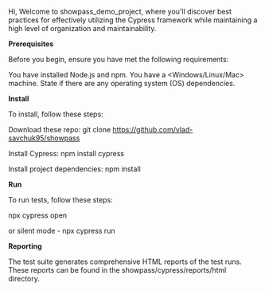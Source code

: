 Hi, Welcome to showpass_demo_project, where you'll discover best practices for effectively utilizing the Cypress framework while maintaining a high level of organization and maintainability.

**Prerequisites**

Before you begin, ensure you have met the following requirements:

You have installed Node.js and npm. You have a <Windows/Linux/Mac> machine. State if there are any operating system (OS) dependencies.

**Install**

To install, follow these steps:

Download these repo: git clone https://github.com/vlad-savchuk95/showpass

Install Cypress: npm install cypress

Install project dependencies: npm install

**Run**

To run tests, follow these steps:

npx cypress open

or silent mode - npx cypress run

**Reporting**

The test suite generates comprehensive HTML reports of the test runs. These reports can be found in the showpass/cypress/reports/html directory.
